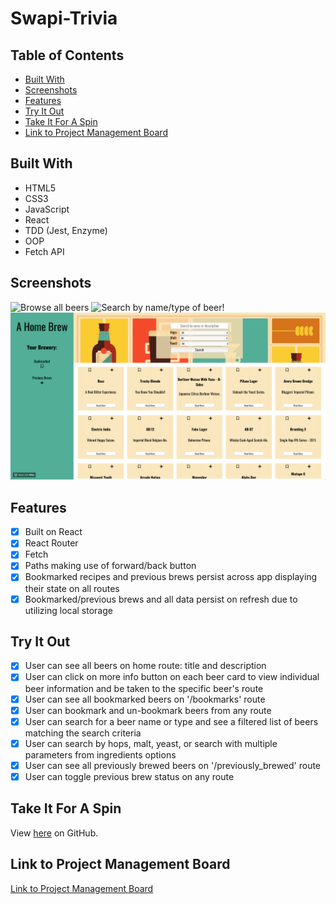 # Swapi-Trivia

## Table of Contents

- [Built With](#Built-With)
- [Screenshots](#Screenshots)
- [Features](#Features)
- [Try It Out](#Try-It-Out)
- [Take It For A Spin](#Take-It-For-A-Spin)
- [Link to Project Management Board](Link-to-Project-Management-Board)

## Built With

- HTML5
- CSS3
- JavaScript
- React
- TDD (Jest, Enzyme)
- OOP
- Fetch API

## Screenshots

![Browse all beers](.src/images/Browse.gif)
![Search by name/type of beer!](.src/images/SearchByType.gif)
![View all bookmarked recipes on /bookmarks route!](./src/images/BookmarksRoute.gif)

## Features

- [x] Built on React
- [x] React Router
- [x] Fetch
- [x] Paths making use of forward/back button
- [x] Bookmarked recipes and previous brews persist across app displaying their state on all routes
- [x] Bookmarked/previous brews and all data persist on refresh due to utilizing local storage

## Try It Out

- [x] User can see all beers on home route: title and description
- [x] User can click on more info button on each beer card to view individual beer information and be taken to the specific beer's route
- [x] User can see all bookmarked beers on '/bookmarks' route
- [x] User can bookmark and un-bookmark beers from any route
- [x] User can search for a beer name or type and see a filtered list of beers matching the search criteria
- [x] User can search by hops, malt, yeast, or search with multiple parameters from ingredients options
- [x] User can see all previously brewed beers on '/previously_brewed' route
- [x] User can toggle previous brew status on any route

## Take It For A Spin

View <a href=https://github.com/vrandall66/a-home-brew/>here</a> on GitHub.

## Link to Project Management Board

[Link to Project Management Board](https://trello.com/b/d6U3M70Z/a-home-brew)
